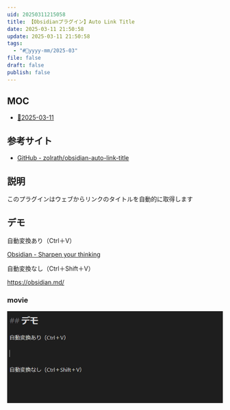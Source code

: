 ```yaml
---
uid: 20250311215058
title: 【Obsidianプラグイン】Auto Link Title
date: 2025-03-11 21:50:58
update: 2025-03-11 21:50:58
tags: 
  - "#📆yyyy-mm/2025-03"
file: false
draft: false
publish: false
---
```


## MOC

- [📆2025-03-11](20250311000000)

## 参考サイト

- [GitHub - zolrath/obsidian-auto-link-title](https://github.com/zolrath/obsidian-auto-link-title)

## 説明

このプラグインはウェブからリンクのタイトルを自動的に取得します

## デモ

自動変換あり（Ctrl＋V）

[Obsidian - Sharpen your thinking](https://obsidian.md/)

自動変換なし（Ctrl＋Shift＋V）

https://obsidian.md/

### movie

![movie](file/20250311215058.gif)

